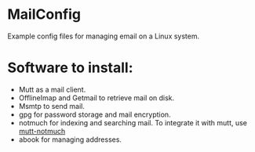 # MailConfig

Example config files for managing email on a Linux system.

Software to install:
====================

- Mutt as a mail client.
- OfflineImap and Getmail to retrieve mail on disk.
- Msmtp to send mail.
- gpg for password storage and mail encryption.
- notmuch for indexing and searching mail. To integrate it with mutt, use
  [mutt-notmuch](https://upsilon.cc/~zack/blog/posts/2011/01/how_to_use_Notmuch_with_Mutt/)
- abook for managing addresses.
